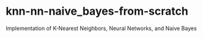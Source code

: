 # knn-nn-naive_bayes-from-scratch
Implementation of  K-Nearest Neighbors, Neural Networks, and Naive Bayes
